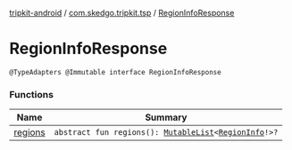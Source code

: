 [tripkit-android](../../index.md) / [com.skedgo.tripkit.tsp](../index.md) / [RegionInfoResponse](./index.md)

# RegionInfoResponse

`@TypeAdapters @Immutable interface RegionInfoResponse`

### Functions

| Name | Summary |
|---|---|
| [regions](regions.md) | `abstract fun regions(): `[`MutableList`](https://kotlinlang.org/api/latest/jvm/stdlib/kotlin.collections/-mutable-list/index.html)`<`[`RegionInfo`](../../com.skedgo.tripkit.data.tsp/-region-info/index.md)`!>?` |

